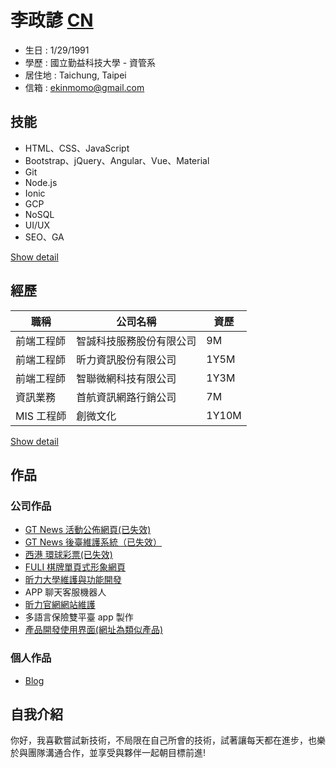 # 李政諺 [CN](/README_EN.md)

- 生日 : 1/29/1991
- 學歷 : 國立勤益科技大學 - 資管系
- 居住地 : Taichung, Taipei
- 信箱 : ekinmomo@gmail.com

## 技能

- HTML、CSS、JavaScript
- Bootstrap、jQuery、Angular、Vue、Material
- Git
- Node.js
- Ionic
- GCP
- NoSQL
- UI/UX
- SEO、GA

[Show detail](/skills.md)

## 經歷

| 職稱       | 公司名稱                 | 資歷  |
| ---------- | ------------------------ | ----- |
| 前端工程師 | 智誠科技服務股份有限公司 | 9M    |
| 前端工程師 | 昕力資訊股份有限公司     | 1Y5M  |
| 前端工程師 | 智聯微網科技有限公司     | 1Y3M  |
| 資訊業務   | 首航資訊網路行銷公司     | 7M    |
| MIS 工程師 | 創微文化                 | 1Y10M |

[Show detail](/career.md)

## 作品

### 公司作品

- [GT News 活動公佈網頁(已失效)](http://www.gt-news.com/index.html)
- [GT News 後臺維護系統（已失效）](http://gtnews.gt-program.com/)
- [西港 環球彩票(已失效)](http://universallottery.gttest12.com/index)
- [FULI 棋牌單頁式形象網頁](http://fuligaming.com/cn/)
- [昕力大學維護與功能開發](https://www.tpisoftware.com/tpu/index)
- APP 聊天客服機器人
- [昕力官網網站維護](https://www.tpisoftware.com/en/)
- 多語言保險雙平臺 app 製作
- [產品開發使用界面(網址為類似產品)](https://www.moxa.com.tw/Product/network_management_software.htm)

### 個人作品

- [Blog](http://www.ekinmomo.com/)

<!-- * 響應式旅遊業 - http://www.nevergiveup.byethost24.com/bootstrap1.html
- 響應式產品介紹 - http://www.nevergiveup.byethost24.com/bootstrap2.html
- 響應式部落格 - http://www.nevergiveup.byethost24.com/bootstrap3.html -->

## 自我介紹

  你好，我喜歡嘗試新技術，不局限在自己所會的技術，試著讓每天都在進步，也樂於與團隊溝通合作，並享受與夥伴一起朝目標前進!
